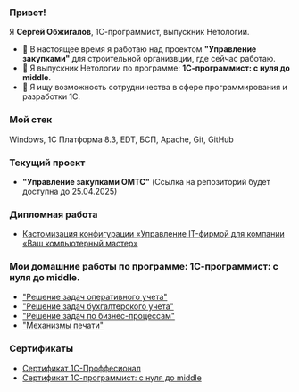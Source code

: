 ### Привет!

Я **Сергей Обжигалов**, 1С-программист, выпускник Нетологии.

- 🔭 В настоящее время я работаю над проектом **"Управление закупками"** для строительной организвции, где сейчас работаю.
- 🌱 Я выпускник Нетологии по программе: **1С-программист: с нуля до middle**.
- 👯 Я ищу возможность сотрудничества в сфере программирования и разработки 1С.

### Мой стек

Windows, 1С Платформа 8.3, EDT, БСП, Apache, Git, GitHub

### Текущий проект
- **"Управление закупками ОМТС"** (Ccылка на репозиторий будет доступна до 25.04.2025)

### Дипломная работа 
- [Кастомизация конфигурации «Управление IT-фирмой для компании «Ваш компьютерный мастер»](https://github.com/ObzhigalovSV/DiplomFONECMID)

### Мои домашние работы по программе: 1С-программист: с нуля до middle.
- ["Решение задач оперативного учета"](https://github.com/ObzhigalovSV/Netology_OperationalAccounting)
- ["Решение задач бухгалтерского учета"](https://github.com/ObzhigalovSV/Netology_Accounting)
- ["Решение задач по бизнес-процессам"](https://github.com/ObzhigalovSV/Netology_BusinessProcesses)
- ["Механизмы печати"](https://github.com/ObzhigalovSV/Netology_PrintingMechanisms)

### Сертификаты
- [Сертификат 1С-Проффесионал](https://github.com/ObzhigalovSV/ObzhigalovSV/blob/main/certificate/1CProff.pdf)
- [Сертификат 1С-программист: с нуля до middle](https://github.com/ObzhigalovSV/ObzhigalovSV/blob/main/certificate/NetologyCertificate.pdf)
